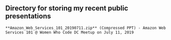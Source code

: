 ## Directory for storing my recent public presentations
`**Amazon_Web_Services_101_20190711.zip** (Compressed PPT) - Amazon Web Services 101 @ Women Who Code DC Meetup on July 11, 2019`
